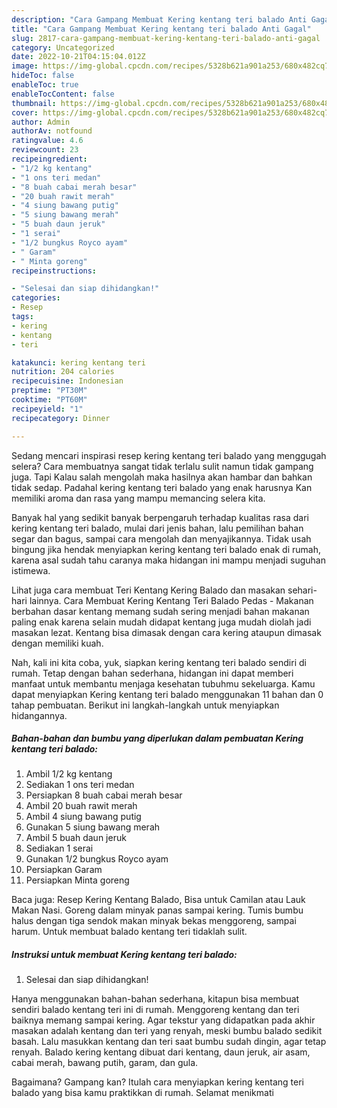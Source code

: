```yaml
---
description: "Cara Gampang Membuat Kering kentang teri balado Anti Gagal"
title: "Cara Gampang Membuat Kering kentang teri balado Anti Gagal"
slug: 2817-cara-gampang-membuat-kering-kentang-teri-balado-anti-gagal
category: Uncategorized
date: 2022-10-21T04:15:04.012Z
image: https://img-global.cpcdn.com/recipes/5328b621a901a253/680x482cq70/kering-kentang-teri-balado-foto-resep-utama.jpg
hideToc: false
enableToc: true
enableTocContent: false
thumbnail: https://img-global.cpcdn.com/recipes/5328b621a901a253/680x482cq70/kering-kentang-teri-balado-foto-resep-utama.jpg
cover: https://img-global.cpcdn.com/recipes/5328b621a901a253/680x482cq70/kering-kentang-teri-balado-foto-resep-utama.jpg
author: Admin
authorAv: notfound
ratingvalue: 4.6
reviewcount: 23
recipeingredient:
- "1/2 kg kentang"
- "1 ons teri medan"
- "8 buah cabai merah besar"
- "20 buah rawit merah"
- "4 siung bawang putig"
- "5 siung bawang merah"
- "5 buah daun jeruk"
- "1 serai"
- "1/2 bungkus Royco ayam"
- " Garam"
- " Minta goreng"
recipeinstructions:

- "Selesai dan siap dihidangkan!"
categories:
- Resep
tags:
- kering
- kentang
- teri

katakunci: kering kentang teri 
nutrition: 204 calories
recipecuisine: Indonesian
preptime: "PT30M"
cooktime: "PT60M"
recipeyield: "1"
recipecategory: Dinner

---
```



Sedang mencari inspirasi resep kering kentang teri balado yang menggugah selera? Cara membuatnya sangat tidak terlalu sulit namun tidak gampang juga. Tapi Kalau salah mengolah maka hasilnya akan hambar dan bahkan tidak sedap. Padahal kering kentang teri balado yang enak harusnya Kan memiliki aroma dan rasa yang mampu memancing selera kita.


Banyak hal yang sedikit banyak berpengaruh terhadap kualitas rasa dari kering kentang teri balado, mulai dari jenis bahan, lalu pemilihan bahan segar dan bagus, sampai cara mengolah dan menyajikannya. Tidak usah bingung jika hendak menyiapkan kering kentang teri balado enak di rumah, karena asal sudah tahu caranya maka hidangan ini mampu menjadi suguhan istimewa.

Lihat juga cara membuat Teri Kentang Kering Balado dan masakan sehari-hari lainnya. Cara Membuat Kering Kentang Teri Balado Pedas - Makanan berbahan dasar kentang memang sudah sering menjadi bahan makanan paling enak karena selain mudah didapat kentang juga mudah diolah jadi masakan lezat. Kentang bisa dimasak dengan cara kering ataupun dimasak dengan memiliki kuah.


Nah, kali ini kita coba, yuk, siapkan kering kentang teri balado sendiri di rumah. Tetap dengan bahan sederhana, hidangan ini dapat memberi manfaat untuk membantu menjaga kesehatan tubuhmu sekeluarga. Kamu dapat menyiapkan Kering kentang teri balado menggunakan 11 bahan dan 0 tahap pembuatan. Berikut ini langkah-langkah untuk menyiapkan hidangannya.

<!--inarticleads1-->

##### Bahan-bahan dan bumbu yang diperlukan dalam pembuatan Kering kentang teri balado:

1. Ambil 1/2 kg kentang
1. Sediakan 1 ons teri medan
1. Persiapkan 8 buah cabai merah besar
1. Ambil 20 buah rawit merah
1. Ambil 4 siung bawang putig
1. Gunakan 5 siung bawang merah
1. Ambil 5 buah daun jeruk
1. Sediakan 1 serai
1. Gunakan 1/2 bungkus Royco ayam
1. Persiapkan  Garam
1. Persiapkan  Minta goreng


Baca juga: Resep Kering Kentang Balado, Bisa untuk Camilan atau Lauk Makan Nasi. Goreng dalam minyak panas sampai kering. Tumis bumbu halus dengan tiga sendok makan minyak bekas menggoreng, sampai harum. Untuk membuat balado kentang teri tidaklah sulit. 

<!--inarticleads2-->

##### Instruksi untuk membuat Kering kentang teri balado:


1. Selesai dan siap dihidangkan!

Hanya menggunakan bahan-bahan sederhana, kitapun bisa membuat sendiri balado kentang teri ini di rumah. Menggoreng kentang dan teri baiknya memang sampai kering. Agar tekstur yang didapatkan pada akhir masakan adalah kentang dan teri yang renyah, meski bumbu balado sedikit basah. Lalu masukkan kentang dan teri saat bumbu sudah dingin, agar tetap renyah. Balado kering kentang dibuat dari kentang, daun jeruk, air asam, cabai merah, bawang putih, garam, dan gula. 

Bagaimana? Gampang kan? Itulah cara menyiapkan kering kentang teri balado yang bisa kamu praktikkan di rumah. Selamat menikmati
